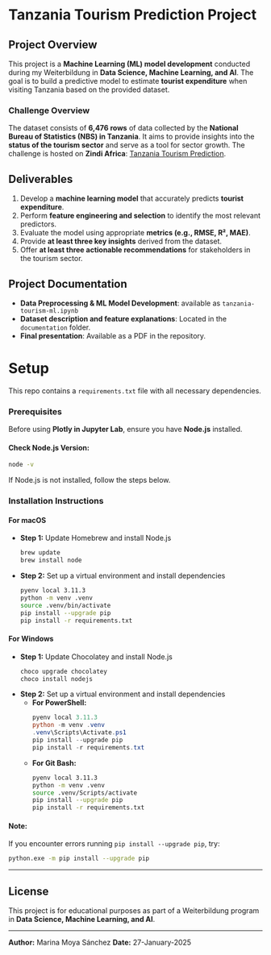 # Tanzania Tourism Prediction Project

## Project Overview

This project is a **Machine Learning (ML) model development** conducted during my Weiterbildung in **Data Science, Machine Learning, and AI**. The goal is to build a predictive model to estimate **tourist expenditure** when visiting Tanzania based on the provided dataset.

### Challenge Overview

The dataset consists of **6,476 rows** of data collected by the **National Bureau of Statistics (NBS) in Tanzania**. It aims to provide insights into the **status of the tourism sector** and serve as a tool for sector growth. The challenge is hosted on **Zindi Africa**: [Tanzania Tourism Prediction](https://zindi.africa/competitions/tanzania-tourism-prediction/data).


## Deliverables

1. Develop a **machine learning model** that accurately predicts **tourist expenditure**.
2. Perform **feature engineering and selection** to identify the most relevant predictors.
3. Evaluate the model using appropriate **metrics (e.g., RMSE, R², MAE)**.
4. Provide **at least three key insights** derived from the dataset.
5. Offer **at least three actionable recommendations** for stakeholders in the tourism sector.

## Project Documentation

- **Data Preprocessing & ML Model Development**: available as `tanzania-tourism-ml.ipynb`
- **Dataset description and feature explanations**: Located in the `documentation` folder.
- **Final presentation**: Available as a PDF in the repository.

# Setup

This repo contains a `requirements.txt` file with all necessary dependencies.

### **Prerequisites**

Before using **Plotly in Jupyter Lab**, ensure you have **Node.js** installed.

#### Check Node.js Version:

```sh
node -v
```

If Node.js is not installed, follow the steps below.

### Installation Instructions

#### **For macOS**

- **Step 1:** Update Homebrew and install Node.js
  ```sh
  brew update
  brew install node
  ```
- **Step 2:** Set up a virtual environment and install dependencies
  ```sh
  pyenv local 3.11.3
  python -m venv .venv
  source .venv/bin/activate
  pip install --upgrade pip
  pip install -r requirements.txt
  ```

#### **For Windows**

- **Step 1:** Update Chocolatey and install Node.js
  ```sh
  choco upgrade chocolatey
  choco install nodejs
  ```
- **Step 2:** Set up a virtual environment and install dependencies
  - **For PowerShell:**
    ```PowerShell
    pyenv local 3.11.3
    python -m venv .venv
    .venv\Scripts\Activate.ps1
    pip install --upgrade pip
    pip install -r requirements.txt
    ```
  - **For Git Bash:**
    ```sh
    pyenv local 3.11.3
    python -m venv .venv
    source .venv/Scripts/activate
    pip install --upgrade pip
    pip install -r requirements.txt
    ```

#### **Note:**

If you encounter errors running `pip install --upgrade pip`, try:

```sh
python.exe -m pip install --upgrade pip
```

---

## License

This project is for educational purposes as part of a Weiterbildung program in **Data Science, Machine Learning, and AI**.

---

**Author:** Marina Moya Sánchez
**Date:** 27-January-2025

